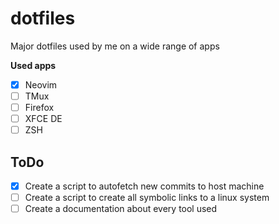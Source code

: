 # dotfiles
Major dotfiles used by me on a wide range of apps

**Used apps**
- [x] Neovim
- [ ] TMux
- [ ] Firefox
- [ ] XFCE DE
- [ ] ZSH

## ToDo
- [x] Create a script to autofetch new commits to host machine
- [ ] Create a script to create all symbolic links to a linux system
- [ ] Create a documentation about every tool used
